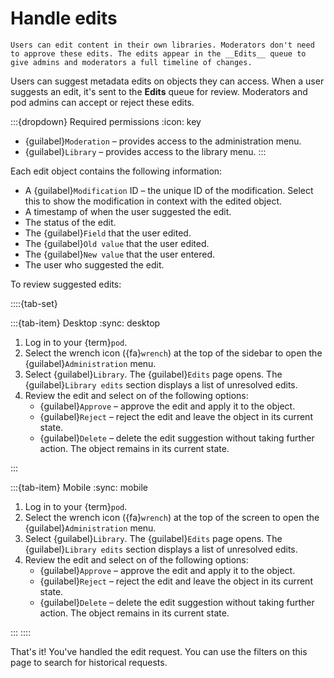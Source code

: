 # Handle edits

```{note}
Users can edit content in their own libraries. Moderators don't need to approve these edits. The edits appear in the __Edits__ queue to give admins and moderators a full timeline of changes.
```

Users can suggest metadata edits on objects they can access. When a user suggests an edit, it's sent to the __Edits__ queue for review. Moderators and pod admins can accept or reject these edits.

:::{dropdown} Required permissions
:icon: key

- {guilabel}`Moderation` – provides access to the administration menu.
- {guilabel}`Library` – provides access to the library menu.
:::

Each edit object contains the following information:

- A {guilabel}`Modification` ID – the unique ID of the modification. Select this to show the modification in context with the edited object.
- A timestamp of when the user suggested the edit.
- The status of the edit.
- The {guilabel}`Field` that the user edited.
- The {guilabel}`Old value` that the user edited.
- The {guilabel}`New value` that the user entered.
- The user who suggested the edit.

To review suggested edits:

::::{tab-set}

:::{tab-item} Desktop
:sync: desktop

1. Log in to your {term}`pod`.
2. Select the wrench icon ({fa}`wrench`) at the top of the sidebar to open the {guilabel}`Administration` menu.
3. Select {guilabel}`Library`. The {guilabel}`Edits` page opens. The {guilabel}`Library edits` section displays a list of unresolved edits.
4. Review the edit and select on of the following options:
   - {guilabel}`Approve` – approve the edit and apply it to the object.
   - {guilabel}`Reject` – reject the edit and leave the object in its current state.
   - {guilabel}`Delete` – delete the edit suggestion without taking further action. The object remains in its current state.

:::

:::{tab-item} Mobile
:sync: mobile

1. Log in to your {term}`pod`.
2. Select the wrench icon ({fa}`wrench`) at the top of the screen to open the {guilabel}`Administration` menu.
3. Select {guilabel}`Library`. The {guilabel}`Edits` page opens. The {guilabel}`Library edits` section displays a list of unresolved edits.
4. Review the edit and select on of the following options:
   - {guilabel}`Approve` – approve the edit and apply it to the object.
   - {guilabel}`Reject` – reject the edit and leave the object in its current state.
   - {guilabel}`Delete` – delete the edit suggestion without taking further action. The object remains in its current state.

:::
::::

That's it! You've handled the edit request. You can use the filters on this page to search for historical requests.
